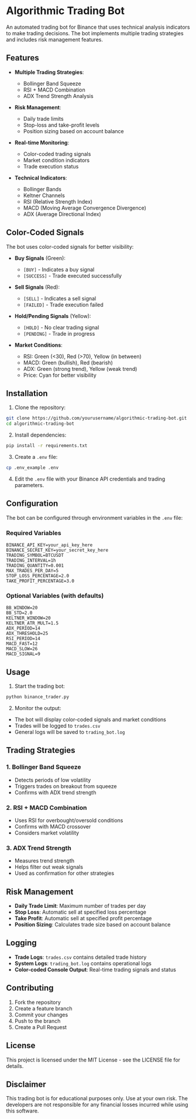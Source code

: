 # Algorithmic Trading Bot

An automated trading bot for Binance that uses technical analysis indicators to make trading decisions. The bot implements multiple trading strategies and includes risk management features.

## Features

- **Multiple Trading Strategies**:
  - Bollinger Band Squeeze
  - RSI + MACD Combination
  - ADX Trend Strength Analysis

- **Risk Management**:
  - Daily trade limits
  - Stop-loss and take-profit levels
  - Position sizing based on account balance

- **Real-time Monitoring**:
  - Color-coded trading signals
  - Market condition indicators
  - Trade execution status

- **Technical Indicators**:
  - Bollinger Bands
  - Keltner Channels
  - RSI (Relative Strength Index)
  - MACD (Moving Average Convergence Divergence)
  - ADX (Average Directional Index)

## Color-Coded Signals

The bot uses color-coded signals for better visibility:

- **Buy Signals** (Green):
  - `[BUY]` - Indicates a buy signal
  - `[SUCCESS]` - Trade executed successfully

- **Sell Signals** (Red):
  - `[SELL]` - Indicates a sell signal
  - `[FAILED]` - Trade execution failed

- **Hold/Pending Signals** (Yellow):
  - `[HOLD]` - No clear trading signal
  - `[PENDING]` - Trade in progress

- **Market Conditions**:
  - RSI: Green (<30), Red (>70), Yellow (in between)
  - MACD: Green (bullish), Red (bearish)
  - ADX: Green (strong trend), Yellow (weak trend)
  - Price: Cyan for better visibility

## Installation

1. Clone the repository:
```bash
git clone https://github.com/yourusername/algorithmic-trading-bot.git
cd algorithmic-trading-bot
```

2. Install dependencies:
```bash
pip install -r requirements.txt
```

3. Create a `.env` file:
```bash
cp .env_example .env
```

4. Edit the `.env` file with your Binance API credentials and trading parameters.

## Configuration

The bot can be configured through environment variables in the `.env` file:

### Required Variables
```
BINANCE_API_KEY=your_api_key_here
BINANCE_SECRET_KEY=your_secret_key_here
TRADING_SYMBOL=BTCUSDT
TRADING_INTERVAL=1h
TRADING_QUANTITY=0.001
MAX_TRADES_PER_DAY=5
STOP_LOSS_PERCENTAGE=2.0
TAKE_PROFIT_PERCENTAGE=3.0
```

### Optional Variables (with defaults)
```
BB_WINDOW=20
BB_STD=2.0
KELTNER_WINDOW=20
KELTNER_ATR_MULT=1.5
ADX_PERIOD=14
ADX_THRESHOLD=25
RSI_PERIOD=14
MACD_FAST=12
MACD_SLOW=26
MACD_SIGNAL=9
```

## Usage

1. Start the trading bot:
```bash
python binance_trader.py
```

2. Monitor the output:
- The bot will display color-coded signals and market conditions
- Trades will be logged to `trades.csv`
- General logs will be saved to `trading_bot.log`

## Trading Strategies

### 1. Bollinger Band Squeeze
- Detects periods of low volatility
- Triggers trades on breakout from squeeze
- Confirms with ADX trend strength

### 2. RSI + MACD Combination
- Uses RSI for overbought/oversold conditions
- Confirms with MACD crossover
- Considers market volatility

### 3. ADX Trend Strength
- Measures trend strength
- Helps filter out weak signals
- Used as confirmation for other strategies

## Risk Management

- **Daily Trade Limit**: Maximum number of trades per day
- **Stop Loss**: Automatic sell at specified loss percentage
- **Take Profit**: Automatic sell at specified profit percentage
- **Position Sizing**: Calculates trade size based on account balance

## Logging

- **Trade Logs**: `trades.csv` contains detailed trade history
- **System Logs**: `trading_bot.log` contains operational logs
- **Color-coded Console Output**: Real-time trading signals and status

## Contributing

1. Fork the repository
2. Create a feature branch
3. Commit your changes
4. Push to the branch
5. Create a Pull Request

## License

This project is licensed under the MIT License - see the LICENSE file for details.

## Disclaimer

This trading bot is for educational purposes only. Use at your own risk. The developers are not responsible for any financial losses incurred while using this software.
